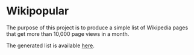 Wikipopular
===========

The purpose of this project is to produce a simple list of Wikipedia pages that get more than 10,000 page views in a month.

The generated list is available [here](https://jncraton-wikipopular.netlify.com/pages.txt).